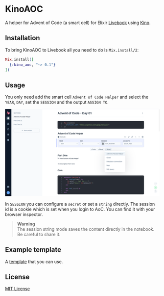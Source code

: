 # KinoAOC

A helper for Advent of Code (a smart cell) for Elixir [Livebook](https://github.com/livebook-dev/livebook) using [Kino](https://github.com/livebook-dev/kino).

## Installation

To bring KinoAOC to Livebook all you need to do is `Mix.install/2`:

```elixir
Mix.install([
  {:kino_aoc, "~> 0.1"}
])
```

## Usage

You only need add the smart cell `Advent of Code Helper` and select the `YEAR`,
`DAY`, set the `SESSION` and the output `ASSIGN TO`.

![Screenshot](priv/img/screen_1.png)

In `SESSION` you can configure a `secret` or set a `string` directly.
The session id is a cookie which is set when you login to AoC. You can
find it with your browser inspector.

> **Warning** <br/>
> The session string mode saves the content directly in the notebook. <br/>
> Be careful to share it.

## Example template

A [template](priv/livebook/aoc_template.livemd) that you can use.

## License

[MIT License](LICENSE)
